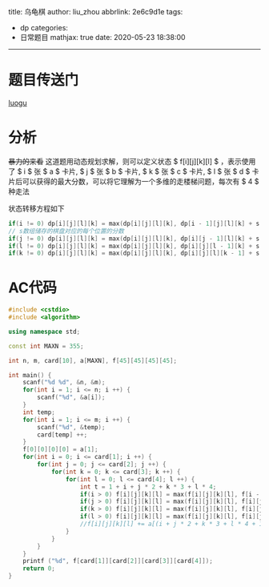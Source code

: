 title: 乌龟棋
author: liu_zhou
abbrlink: 2e6c9d1e
tags:
  - dp
categories:
  - 日常题目
mathjax: true
date: 2020-05-23 18:38:00
---
# 题目传送门
[luogu](https://www.luogu.com.cn/problem/P1541)

# 分析
~~暴力的来看~~ 这道题用动态规划求解，则可以定义状态 $ f[i][j][k][l] $ ，表示使用了 $ i $ 张 $ a $ 卡片, $ j $ 张 $ b $ 卡片, $ k $ 张 $ c $ 卡片, $ l $ 张 $ d $ 卡片后可以获得的最大分数，可以将它理解为一个多维的走楼梯问题，每次有 $ 4 $ 种走法

状态转移方程如下
```cpp
if(i != 0) dp[i][j][l][k] = max(dp[i][j][l][k], dp[i - 1][j][l][k] + s[t]);
// s数组储存的棋盘对应的每个位置的分数
if(j != 0) dp[i][j][l][k] = max(dp[i][j][l][k], dp[i][j - 1][l][k] + s[t]);
if(l != 0) dp[i][j][l][k] = max(dp[i][j][l][k], dp[i][j][l - 1][k] + s[t]);
if(k != 0) dp[i][j][l][k] = max(dp[i][j][l][k], dp[i][j][l][k - 1] + s[t]);
```

# AC代码

```cpp
#include <cstdio>
#include <algorithm>

using namespace std; 

const int MAXN = 355;

int n, m, card[10], a[MAXN], f[45][45][45][45];

int main() {
	scanf("%d %d", &n, &m);
	for(int i = 1; i <= n; i ++) {
		scanf("%d", &a[i]);
	} 
	int temp;
	for(int i = 1; i <= m; i ++) {
		scanf("%d", &temp);
		card[temp] ++;
	} 
	f[0][0][0][0] = a[1];
	for(int i = 0; i <= card[1]; i ++) {
		for(int j = 0; j <= card[2]; j ++) {
			for(int k = 0; k <= card[3]; k ++) {
				for(int l = 0; l <= card[4]; l ++) {
					int t = 1 + i + j * 2 + k * 3 + l * 4;
                	if(i > 0) f[i][j][k][l] = max(f[i][j][k][l], f[i - 1][j][k][l] + a[t]); 
                	if(j > 0) f[i][j][k][l] = max(f[i][j][k][l], f[i][j - 1][k][l] + a[t]);
                	if(k > 0) f[i][j][k][l] = max(f[i][j][k][l], f[i][j][k - 1][l] + a[t]);
                	if(l > 0) f[i][j][k][l] = max(f[i][j][k][l], f[i][j][k][l - 1] + a[t]);
					//f[i][j][k][l] += a[(i + j * 2 + k * 3 + l * 4 + 1)];
				}
			}
		}
	}
	printf ("%d", f[card[1]][card[2]][card[3]][card[4]]);
	return 0;
}
```